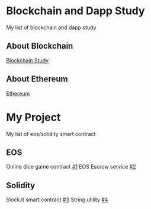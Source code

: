 # Blockchain and Dapp Study
My list of blockchain and dapp study

## About Blockchain
[Blockchain Study](Blockchain)

## About Ethereum
[Ethereum](Ethereum)

# My Project
My list of eos/solidity smart contract

## EOS
Online dice game contract [#1](https://github.com/net-on/onlinedice)
EOS Escrow service [#2](https://github.com/net-on/eosescrowapp)

## Solidity
Slock.it smart contract [#3](https://github.com/net-on/smart-contract)
String utility [#4](https://github.com/net-on/solidity-stringutils)